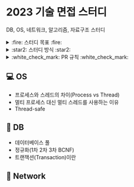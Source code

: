 # 2023 기술 면접 스터디
DB, OS, 네트워크, 알고리즘, 자료구조 스터디

<details>
<summary>:fire: 스터디 목표 :fire:</summary>
<div markdown="1">
    <ul>
           <li>스터디원 전원이 매주 6가지 키워드에 대해 공부해오고, 그 중 1가지 키워드씩 발표를 진행함으로써 CS 지식을 복습한다.</li>
           <li>질문하고, 답변하는 연습을 한다.</li>
    </ul>
</div>
</details>

<details>
<summary>:star2: 스터디 방식 :star2:</summary>
<div markdown="1">
    <ul>
           <li>매주 토요일 24시까지 : git에 담당 파트 내용 올리고 PR</li>
           <li>매주 일요일 24시까지 : 다른 스터디원들의 자료 확인 후 댓글로 질문 달기 (질문에 대한 답변은 스터디 질의 응답 시간에 제공)</li>
           <ul>
               <li>마지막으로 댓글단 사람이 merge 하기</li>
           </ul>
           <li>매주 월요일 12시 ~ 14시 : 스터디 진행</li>
           <ul>
               <li>준비해온 자료로 내용 설명 및 발표 (5분~10분)</li>
               <li>질의 응답 (10분~15분)</li>
           </ul>
       </ul>
</div>
</details>

<details>
<summary>:white_check_mark: PR 규칙 :white_check_mark: </summary>
<div markdown="1">
    <ul>
           <li>매주 <code>Week/1-본인이름</code> 형태로 브랜치 파서 담당 파트 내용 올리고 PR 올리기 (PR 제목은 브랜치 이름으로 함) </li>
           <li>담당 파트 내용은 해당하는 과목 디렉토리 아래에 <code>주제.md</code> 형식으로 올리기</li>
    </ul>
</div>
</details>

## :computer: OS
- 프로세스와 스레드의 차이(Process vs Thread)
- 멀티 프로세스 대신 멀티 스레드를 사용하는 이유
- Thread-safe

## :floppy_disk: DB
- 데이터베이스 풀
- 정규화(1차 2차 3차 BCNF)
- 트랜잭션(Transaction)이란

## :satellite: Network
